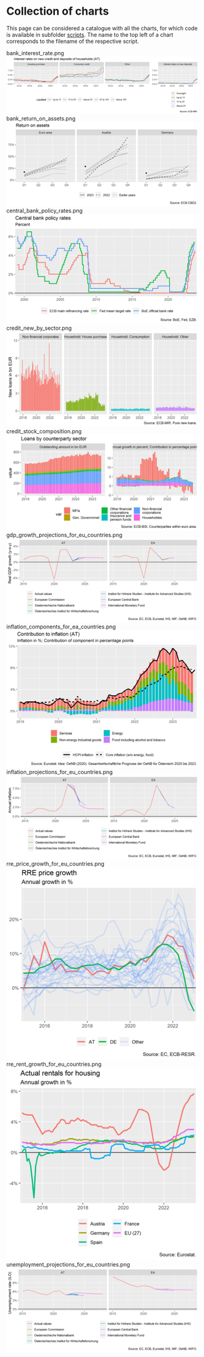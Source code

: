 Collection of charts
================

This page can be considered a catalogue with all the charts, for which
code is available in subfolder [scripts](/scripts). The name to the top
left of a chart corresponds to the filename of the respective script.

bank_interest_rate.png![](bank_interest_rate.png)bank_return_on_assets.png![](bank_return_on_assets.png)central_bank_policy_rates.png![](central_bank_policy_rates.png)credit_new_by_sector.png![](credit_new_by_sector.png)credit_stock_composition.png![](credit_stock_composition.png)gdp_growth_projections_for_eu_countries.png![](gdp_growth_projections_for_eu_countries.png)inflation_components_for_ea_countries.png![](inflation_components_for_ea_countries.png)inflation_projections_for_eu_countries.png![](inflation_projections_for_eu_countries.png)rre_price_growth_for_eu_countries.png![](rre_price_growth_for_eu_countries.png)rre_rent_growth_for_eu_countries.png![](rre_rent_growth_for_eu_countries.png)unemployment_projections_for_eu_countries.png![](unemployment_projections_for_eu_countries.png)

